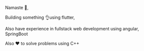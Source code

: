 Namaste 🙏,

Building something 👌using flutter,

Also have experience in fullstack web development using angular, SpringBoot

Also ❤️ to solve problems using C++
